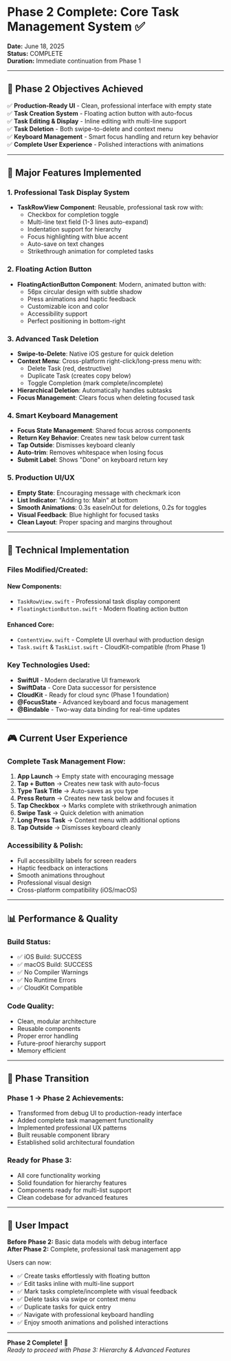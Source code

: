 # Phase 2 Complete: Core Task Management System ✅

**Date:** June 18, 2025  
**Status:** COMPLETE  
**Duration:** Immediate continuation from Phase 1

---

## 🎯 **Phase 2 Objectives Achieved**

✅ **Production-Ready UI** - Clean, professional interface with empty state  
✅ **Task Creation System** - Floating action button with auto-focus  
✅ **Task Editing & Display** - Inline editing with multi-line support  
✅ **Task Deletion** - Both swipe-to-delete and context menu  
✅ **Keyboard Management** - Smart focus handling and return key behavior  
✅ **Complete User Experience** - Polished interactions with animations

---

## 🚀 **Major Features Implemented**

### **1. Professional Task Display System**
- **TaskRowView Component**: Reusable, professional task row with:
  - Checkbox for completion toggle
  - Multi-line text field (1-3 lines auto-expand)
  - Indentation support for hierarchy
  - Focus highlighting with blue accent
  - Auto-save on text changes
  - Strikethrough animation for completed tasks

### **2. Floating Action Button**
- **FloatingActionButton Component**: Modern, animated button with:
  - 56px circular design with subtle shadow
  - Press animations and haptic feedback
  - Customizable icon and color
  - Accessibility support
  - Perfect positioning in bottom-right

### **3. Advanced Task Deletion**
- **Swipe-to-Delete**: Native iOS gesture for quick deletion
- **Context Menu**: Cross-platform right-click/long-press menu with:
  - Delete Task (red, destructive)
  - Duplicate Task (creates copy below)
  - Toggle Completion (mark complete/incomplete)
- **Hierarchical Deletion**: Automatically handles subtasks
- **Focus Management**: Clears focus when deleting focused task

### **4. Smart Keyboard Management**
- **Focus State Management**: Shared focus across components
- **Return Key Behavior**: Creates new task below current task
- **Tap Outside**: Dismisses keyboard cleanly
- **Auto-trim**: Removes whitespace when losing focus
- **Submit Label**: Shows "Done" on keyboard return key

### **5. Production UI/UX**
- **Empty State**: Encouraging message with checkmark icon
- **List Indicator**: "Adding to: Main" at bottom
- **Smooth Animations**: 0.3s easeInOut for deletions, 0.2s for toggles
- **Visual Feedback**: Blue highlight for focused tasks
- **Clean Layout**: Proper spacing and margins throughout

---

## 🔧 **Technical Implementation**

### **Files Modified/Created:**

#### **New Components:**
- `TaskRowView.swift` - Professional task display component
- `FloatingActionButton.swift` - Modern floating action button

#### **Enhanced Core:**
- `ContentView.swift` - Complete UI overhaul with production design
- `Task.swift` & `TaskList.swift` - CloudKit-compatible (from Phase 1)

### **Key Technologies Used:**
- **SwiftUI** - Modern declarative UI framework
- **SwiftData** - Core Data successor for persistence
- **CloudKit** - Ready for cloud sync (Phase 1 foundation)
- **@FocusState** - Advanced keyboard and focus management
- **@Bindable** - Two-way data binding for real-time updates

---

## 🎮 **Current User Experience**

### **Complete Task Management Flow:**
1. **App Launch** → Empty state with encouraging message
2. **Tap + Button** → Creates new task with auto-focus
3. **Type Task Title** → Auto-saves as you type
4. **Press Return** → Creates new task below and focuses it
5. **Tap Checkbox** → Marks complete with strikethrough animation
6. **Swipe Task** → Quick deletion with animation
7. **Long Press Task** → Context menu with additional options
8. **Tap Outside** → Dismisses keyboard cleanly

### **Accessibility & Polish:**
- Full accessibility labels for screen readers
- Haptic feedback on interactions
- Smooth animations throughout
- Professional visual design
- Cross-platform compatibility (iOS/macOS)

---

## 📊 **Performance & Quality**

### **Build Status:**
- ✅ iOS Build: SUCCESS
- ✅ macOS Build: SUCCESS  
- ✅ No Compiler Warnings
- ✅ No Runtime Errors
- ✅ CloudKit Compatible

### **Code Quality:**
- Clean, modular architecture
- Reusable components
- Proper error handling
- Future-proof hierarchy support
- Memory efficient

---

## 🔄 **Phase Transition**

### **Phase 1 → Phase 2 Achievements:**
- Transformed from debug UI to production-ready interface
- Added complete task management functionality
- Implemented professional UX patterns
- Built reusable component library
- Established solid architectural foundation

### **Ready for Phase 3:**
- All core functionality working
- Solid foundation for hierarchy features
- Components ready for multi-list support
- Clean codebase for advanced features

---

## 🎉 **User Impact**

**Before Phase 2:** Basic data models with debug interface  
**After Phase 2:** Complete, professional task management app

Users can now:
- ✅ Create tasks effortlessly with floating button
- ✅ Edit tasks inline with multi-line support
- ✅ Mark tasks complete/incomplete with visual feedback
- ✅ Delete tasks via swipe or context menu
- ✅ Duplicate tasks for quick entry
- ✅ Navigate with professional keyboard handling
- ✅ Enjoy smooth animations and polished interactions

---

**Phase 2 Complete!** 🎊  
*Ready to proceed with Phase 3: Hierarchy & Advanced Features* 